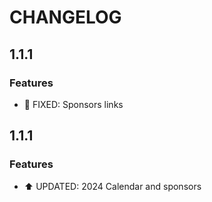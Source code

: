 # CHANGELOG

## 1.1.1

### Features

- 👾 FIXED: Sponsors links

## 1.1.1

### Features

- ⬆ UPDATED: 2024 Calendar and sponsors